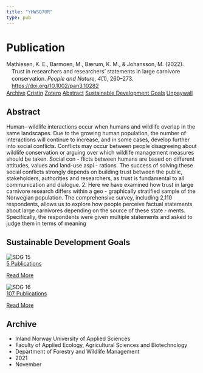 ```yaml
---
title: "YHWSQ7UR"
type: pub
---
```

<h1>Publication</h1>
<article id="csl-bib-container-YHWSQ7UR" class="csl-bib-container">
  <div class="csl-bib-body" style="line-height: 1.35; padding-left: 1em; text-indent:-1em;">
  <div class="csl-entry">Mathiesen, K. E., Barmoen, M., B&#xE6;rum, K. M., &amp; Johansson, M. (2022). Trust in researchers and researchers&#x2019; statements in large carnivore conservation. <i>People and Nature</i>, <i>4</i>(1), 260&#x2013;273. <a href="https://doi.org/10.1002/pan3.10282">https://doi.org/10.1002/pan3.10282</a></div>
</div>
  <div class="csl-bib-buttons">
    <a href="#taxonomy-article-YHWSQ7UR" class="csl-bib-button">Archive</a>
    <a href="https://app.cristin.no/results/show.jsf?id=1959176" alt="Cristin URL" class="csl-bib-button">Cristin</a>
    <a href="http://zotero.org/groups/5402882/items/YHWSQ7UR" alt="Zotero URL" class="csl-bib-button">Zotero</a>
    <a href="#abstract-article-YHWSQ7UR" class="csl-bib-button">Abstract</a>
    <a href="#sdg-article-YHWSQ7UR" class="csl-bib-button">Sustainable Development Goals</a>
    <a href="https://onlinelibrary.wiley.com/doi/pdfdirect/10.1002/pan3.10282" class="csl-bib-button">Unpaywall</a>
  </div>
  <div id="csl-bib-meta-container-YHWSQ7UR"></div>
</article>
<div id="csl-bib-meta-YHWSQ7UR" class="csl-bib-meta">
  <article id="abstract-article-YHWSQ7UR" class="abstract-article">
    <h1>Abstract</h1>
    Human– wildlife interactions occur when humans and wildlife overlap in the same landscapes. Due to the growing human population, the number of interactions will continue to increase, and in some cases, develop further into social conflicts. Conflicts may occur between people disagreeing about wildlife conservation or arguing over which wildlife management measures should be taken. Social con - flicts between humans are based on different attitudes, values and land-use aspi - rations. The success of solving these social conflicts strongly depends on building trust between the public, stakeholders, authorities and researchers, as trust is fundamental to all communication and dialogue. 2. Here we have examined how trust in large carnivore research differs within a geo - graphically stratified sample of the Norwegian population. The comprehensive survey, including 2,110 respondents, allows us to explore how people perceive factual statements about large carnivores depending on the source of these state - ments. Specifically, the respondents were given multiple statements and asked to judge them in terms of meaning
  </article>
  <article id="sdg-article-YHWSQ7UR" class="sdg-article">
    <h1>Sustainable Development Goals</h1>
    <div class="sdg-container"><div id="sdg15" class="sdg"> <img src="{{< params subfolder >}}images/sdg/sdg15_en.png" class="image" alt="SDG 15"> <div class="sdg-overlay"> <a href="{{< params subfolder >}}en/archive/?sdg=15#archive" class="sdg-publication-count"><span>5</span> Publications</a> <p><a href="https://sdgs.un.org/goals/goal15" class="sdg-read-more">Read More</a></p> </div> </div> <div id="sdg16" class="sdg"> <img src="{{< params subfolder >}}images/sdg/sdg16_en.png" class="image" alt="SDG 16"> <div class="sdg-overlay"> <a href="{{< params subfolder >}}en/archive/?sdg=16#archive" class="sdg-publication-count"><span>107</span> Publications</a> <p><a href="https://sdgs.un.org/goals/goal16" class="sdg-read-more">Read More</a></p> </div> </div></div>
  </article>
  <article id="taxonomy-article-YHWSQ7UR" class="taxonomy-article">
    <h1>Archive</h1>
    <ul>
      <li>Inland Norway University of Applied Sciences</li>
      <li>Faculty of Applied Ecology, Agricultural Sciences and Biotechnology</li>
      <li>Department of Forestry and Wildlife Management</li>
      <li>2021</li>
      <li>November</li>
    </ul>
  </article>
</div>
